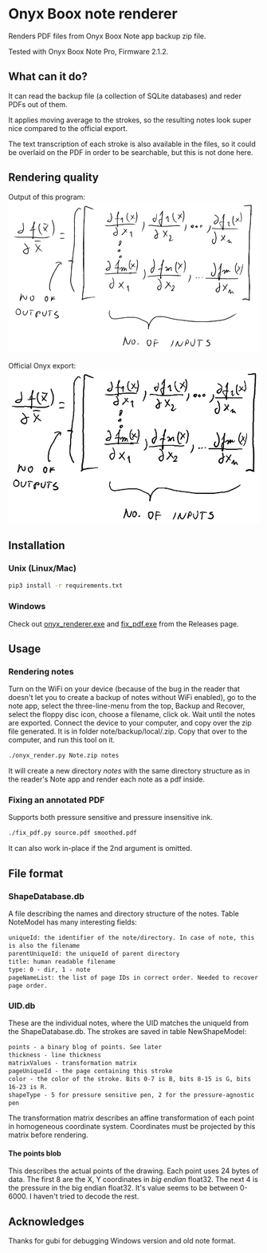 # Onyx Boox note renderer

Renders PDF files from Onyx Boox Note app backup zip file.

Tested with Onyx Boox Note Pro, Firmware 2.1.2.

## What can it do?

It can read the backup file (a collection of SQLite databases) and reder PDFs out of them.

It applies moving average to the strokes, so the resulting notes look super nice compared to the official export.

The text transcription of each stroke is also available in the files, so it could be overlaid on the PDF in order to be searchable, but this is not done here.

## Rendering quality

Output of this program:
![](./assets/onyx_my.png)

Official Onyx export:
![](./assets/onyx_official.png)

## Installation

### Unix (Linux/Mac)

```bash
pip3 install -r requirements.txt
```

### Windows

Check out [onyx_renderer.exe](https://github.com/xdever/OnyxNoteRenderer/releases/download/v0.2/onyx_render.exe) and [fix_pdf.exe](https://github.com/xdever/OnyxNoteRenderer/releases/download/v0.3/fix_pdf.exe) from the Releases page.

## Usage

### Rendering notes

Turn on the WiFi on your device (because of the bug in the reader that doesn't let you to create a backup of notes without WiFi enabled), go to the note app, select the three-line-menu from the top, Backup and Recover, select the floppy disc icon, choose a filename, click ok. Wait until the notes are exported. Connect the device to your computer, and copy over the zip file generated. It is in folder note/backup/local/<the filename you entered above>.zip. Copy that over to the computer, and run this tool on it.

```bash
./onyx_render.py Note.zip notes 
```

It will create a new directory *notes* with the same directory structure as in the reader's Note app and render each note as a pdf inside.

### Fixing an annotated PDF

Supports both pressure sensitive and pressure insensitive ink.

```bash
./fix_pdf.py source.pdf smoothed.pdf
```

It can also work in-place if the 2nd argument is omitted.

## File format

### ShapeDatabase.db 

A file describing the names and directory structure of the notes. 
Table NoteModel has many interesting fields:
```
uniqueId: the identifier of the note/directory. In case of note, this is also the filename
parentUniqueId: the uniqueId of parent directory
title: human readable filename
type: 0 - dir, 1 - note    
pageNameList: the list of page IDs in correct order. Needed to recover page order.
``` 

### UID.db

These are the individual notes, where the UID matches the uniqueId from the ShapeDatabase.db. The strokes are saved in table NewShapeModel:

```
points - a binary blog of points. See later
thickness - line thickness
matrixValues - transformation matrix
pageUniqueId - the page containing this stroke
color - the color of the stroke. Bits 0-7 is B, bits 8-15 is G, bits 16-23 is R.
shapeType - 5 for pressure sensitive pen, 2 for the pressure-agnostic pen
```

The transformation matrix describes an affine transformation of each point in homogeneous coordinate system. Coordinates must be projected by this matrix before rendering.

#### The points blob

This describes the actual points of the drawing. Each point uses 24 bytes of data. The first 8 are the X, Y coordinates in *big endian* float32. The next 4 is the pressure in the big endian float32. It's value seems to be between 0-6000. I haven't tried to decode the rest.

## Acknowledges

Thanks for gubi for debugging Windows version and old note format.
